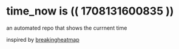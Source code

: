 # time_now is (( 1708131600835 ))

an automated repo that shows the currnent time

inspired by [breakingheatmap](https://github.com/breakingheatmap/breakingheatmap)